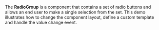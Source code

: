 The **RadioGroup** is&nbsp;a&nbsp;component that contains a&nbsp;set of&nbsp;radio buttons and allows an&nbsp;end user to&nbsp;make a&nbsp;single selection from the set. This demo illustrates how to&nbsp;change the component layout, define a&nbsp;custom template and handle the value change event.